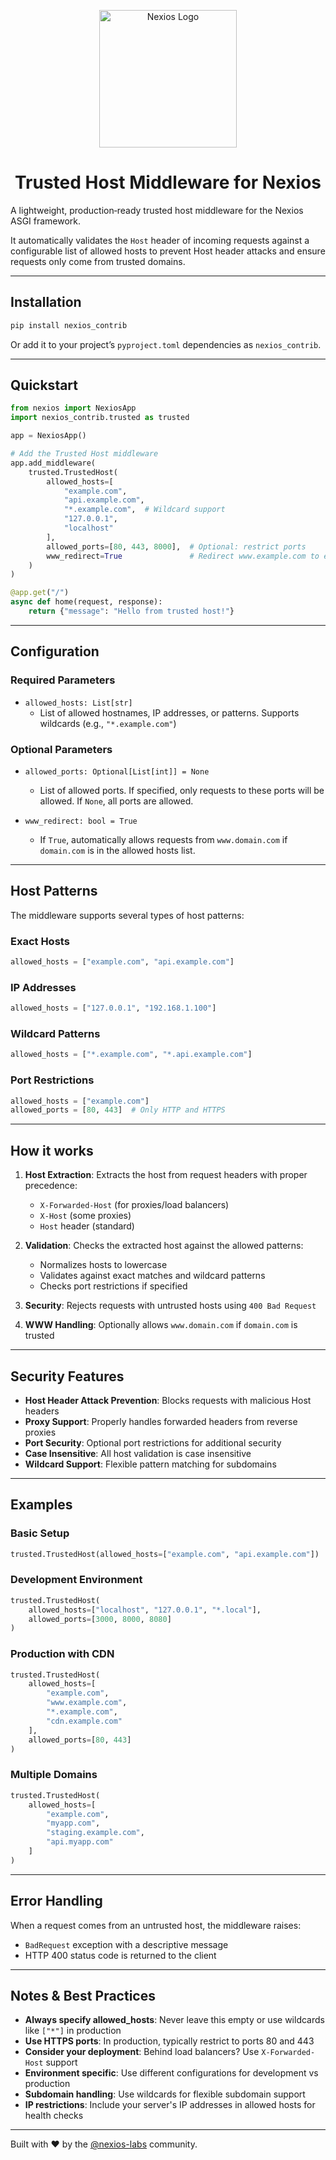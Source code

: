<p align="center">
  <a href="https://github.com/nexios-labs">
    <img alt="Nexios Logo" height="220" src="https://nexios-docs.netlify.app/logo.png">
  </a>
</p>

<h1 align="center">Trusted Host Middleware for Nexios</h1>

A lightweight, production‑ready trusted host middleware for the Nexios ASGI framework.

It automatically validates the `Host` header of incoming requests against a configurable list of allowed hosts to prevent Host header attacks and ensure requests only come from trusted domains.

---

## Installation

```bash
pip install nexios_contrib
```

Or add it to your project’s `pyproject.toml` dependencies as `nexios_contrib`.

---

## Quickstart

```python
from nexios import NexiosApp
import nexios_contrib.trusted as trusted

app = NexiosApp()

# Add the Trusted Host middleware
app.add_middleware(
    trusted.TrustedHost(
        allowed_hosts=[
            "example.com",
            "api.example.com",
            "*.example.com",  # Wildcard support
            "127.0.0.1",
            "localhost"
        ],
        allowed_ports=[80, 443, 8000],  # Optional: restrict ports
        www_redirect=True               # Redirect www.example.com to example.com
    )
)

@app.get("/")
async def home(request, response):
    return {"message": "Hello from trusted host!"}
```

---

## Configuration

### Required Parameters

- `allowed_hosts: List[str]`
  - List of allowed hostnames, IP addresses, or patterns. Supports wildcards (e.g., `"*.example.com"`)

### Optional Parameters

- `allowed_ports: Optional[List[int]] = None`
  - List of allowed ports. If specified, only requests to these ports will be allowed. If `None`, all ports are allowed.

- `www_redirect: bool = True`
  - If `True`, automatically allows requests from `www.domain.com` if `domain.com` is in the allowed hosts list.

---

## Host Patterns

The middleware supports several types of host patterns:

### Exact Hosts
```python
allowed_hosts = ["example.com", "api.example.com"]
```

### IP Addresses
```python
allowed_hosts = ["127.0.0.1", "192.168.1.100"]
```

### Wildcard Patterns
```python
allowed_hosts = ["*.example.com", "*.api.example.com"]
```

### Port Restrictions
```python
allowed_hosts = ["example.com"]
allowed_ports = [80, 443]  # Only HTTP and HTTPS
```

---

## How it works

1. **Host Extraction**: Extracts the host from request headers with proper precedence:
   - `X-Forwarded-Host` (for proxies/load balancers)
   - `X-Host` (some proxies)
   - `Host` header (standard)

2. **Validation**: Checks the extracted host against the allowed patterns:
   - Normalizes hosts to lowercase
   - Validates against exact matches and wildcard patterns
   - Checks port restrictions if specified

3. **Security**: Rejects requests with untrusted hosts using `400 Bad Request`

4. **WWW Handling**: Optionally allows `www.domain.com` if `domain.com` is trusted

---

## Security Features

- **Host Header Attack Prevention**: Blocks requests with malicious Host headers
- **Proxy Support**: Properly handles forwarded headers from reverse proxies
- **Port Security**: Optional port restrictions for additional security
- **Case Insensitive**: All host validation is case insensitive
- **Wildcard Support**: Flexible pattern matching for subdomains

---

## Examples

### Basic Setup
```python
trusted.TrustedHost(allowed_hosts=["example.com", "api.example.com"])
```

### Development Environment
```python
trusted.TrustedHost(
    allowed_hosts=["localhost", "127.0.0.1", "*.local"],
    allowed_ports=[3000, 8000, 8080]
)
```

### Production with CDN
```python
trusted.TrustedHost(
    allowed_hosts=[
        "example.com",
        "www.example.com",
        "*.example.com",
        "cdn.example.com"
    ],
    allowed_ports=[80, 443]
)
```

### Multiple Domains
```python
trusted.TrustedHost(
    allowed_hosts=[
        "example.com",
        "myapp.com",
        "staging.example.com",
        "api.myapp.com"
    ]
)
```

---

## Error Handling

When a request comes from an untrusted host, the middleware raises:
- `BadRequest` exception with a descriptive message
- HTTP 400 status code is returned to the client

---

## Notes & Best Practices

- **Always specify allowed_hosts**: Never leave this empty or use wildcards like `["*"]` in production
- **Use HTTPS ports**: In production, typically restrict to ports 80 and 443
- **Consider your deployment**: Behind load balancers? Use `X-Forwarded-Host` support
- **Environment specific**: Use different configurations for development vs production
- **Subdomain handling**: Use wildcards for flexible subdomain support
- **IP restrictions**: Include your server's IP addresses in allowed hosts for health checks

---

Built with ❤️ by the [@nexios-labs](https://github.com/nexios-labs) community.
